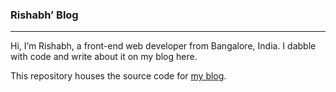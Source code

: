### Rishabh&rsquo; Blog

---

Hi, I&rsquo;m Rishabh, a front-end web developer from Bangalore, India. I dabble with code and write about it on my blog here.

This repository houses the source code for [my blog](http://rishabhsrao.github.io).

